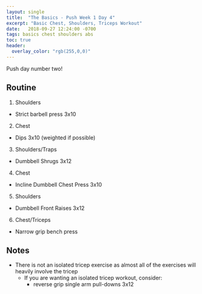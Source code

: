 ```yaml
---
layout: single
title:  "The Basics - Push Week 1 Day 4"
excerpt: "Basic Chest, Shoulders, Triceps Workout"
date:   2018-09-27 12:24:00 -0700
tags: basics chest shoulders abs
toc: true
header:
  overlay_color: "rgb(255,0,0)"
---
```

Push day number two!

## Routine

1. Shoulders
  - Strict barbell press 3x10
2. Chest
  - Dips 3x10 (weighted if possible)
3. Shoulders/Traps
  - Dumbbell Shrugs 3x12
4. Chest
  - Incline Dumbbell Chest Press 3x10
5. Shoulders
  - Dumbbell Front Raises 3x12
6. Chest/Triceps
  - Narrow grip bench press

## Notes

- There is not an isolated tricep exercise as almost all of the exercises will heavily involve the tricep
  - If you are wanting an isolated tricep workout, consider:
    - reverse grip single arm pull-downs 3x12